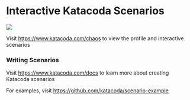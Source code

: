 # Interactive Katacoda Scenarios

[![](http://shields.katacoda.com/katacoda/chaos/count.svg)](https://www.katacoda.com/chaos "Get your profile on Katacoda.com")

Visit https://www.katacoda.com/chaos to view the profile and interactive scenarios

### Writing Scenarios
Visit https://www.katacoda.com/docs to learn more about creating Katacoda scenarios

For examples, visit https://github.com/katacoda/scenario-example
